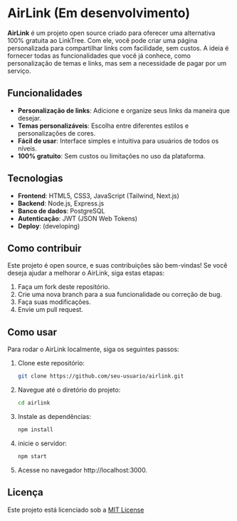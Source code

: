 # AirLink (Em desenvolvimento)

**AirLink** é um projeto open source criado para oferecer uma alternativa 100% gratuita ao LinkTree. Com ele, você pode criar uma página personalizada para compartilhar links com facilidade, sem custos. A ideia é fornecer todas as funcionalidades que você já conhece, como personalização de temas e links, mas sem a necessidade de pagar por um serviço.

## Funcionalidades

- **Personalização de links**: Adicione e organize seus links da maneira que desejar.
- **Temas personalizáveis**: Escolha entre diferentes estilos e personalizações de cores.
- **Fácil de usar**: Interface simples e intuitiva para usuários de todos os níveis.
- **100% gratuito**: Sem custos ou limitações no uso da plataforma.

## Tecnologias

- **Frontend**: HTML5, CSS3, JavaScript (Tailwind, Next.js)
- **Backend**: Node.js, Express.js
- **Banco de dados**: PostgreSQL
- **Autenticação**: JWT (JSON Web Tokens)
- **Deploy**: (developing)

## Como contribuir

Este projeto é open source, e suas contribuições são bem-vindas! Se você deseja ajudar a melhorar o AirLink, siga estas etapas:

1. Faça um fork deste repositório.
2. Crie uma nova branch para a sua funcionalidade ou correção de bug.
3. Faça suas modificações.
4. Envie um pull request.

## Como usar

Para rodar o AirLink localmente, siga os seguintes passos:

1. Clone este repositório:
   ```bash
   git clone https://github.com/seu-usuario/airlink.git

2. Navegue até o diretório do projeto:
   ```bash
   cd airlink

3. Instale as dependências:
    ```bash
    npm install

4. inicie o servidor:
    ```bash
    npm start

5. Acesse no navegador http://localhost:3000.

## Licença

Este projeto está licenciado sob a [MIT License](LICENSE)

